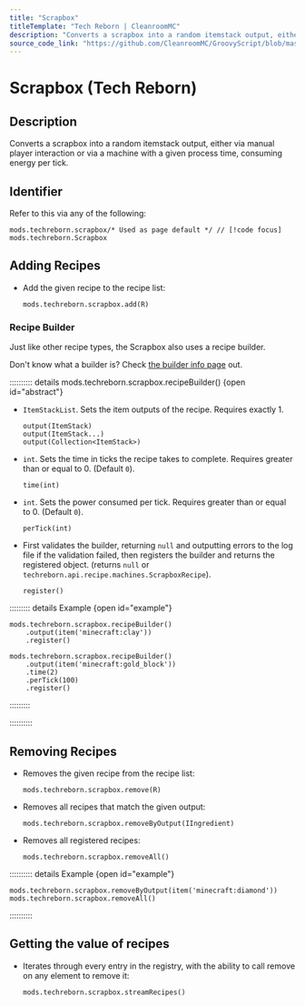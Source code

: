 ```yaml
---
title: "Scrapbox"
titleTemplate: "Tech Reborn | CleanroomMC"
description: "Converts a scrapbox into a random itemstack output, either via manual player interaction or via a machine with a given process time, consuming energy per tick."
source_code_link: "https://github.com/CleanroomMC/GroovyScript/blob/master/src/main/java/com/cleanroommc/groovyscript/compat/mods/techreborn/Scrapbox.java"
---
```


# Scrapbox (Tech Reborn)

## Description

Converts a scrapbox into a random itemstack output, either via manual player interaction or via a machine with a given process time, consuming energy per tick.

## Identifier

Refer to this via any of the following:

```groovy:no-line-numbers {1}
mods.techreborn.scrapbox/* Used as page default */ // [!code focus]
mods.techreborn.Scrapbox
```


## Adding Recipes

- Add the given recipe to the recipe list:

    ```groovy:no-line-numbers
    mods.techreborn.scrapbox.add(R)
    ```


### Recipe Builder

Just like other recipe types, the Scrapbox also uses a recipe builder.

Don't know what a builder is? Check [the builder info page](../../getting_started/builder.md) out.

:::::::::: details mods.techreborn.scrapbox.recipeBuilder() {open id="abstract"}
- `ItemStackList`. Sets the item outputs of the recipe. Requires exactly 1.

    ```groovy:no-line-numbers
    output(ItemStack)
    output(ItemStack...)
    output(Collection<ItemStack>)
    ```

- `int`. Sets the time in ticks the recipe takes to complete. Requires greater than or equal to 0. (Default `0`).

    ```groovy:no-line-numbers
    time(int)
    ```

- `int`. Sets the power consumed per tick. Requires greater than or equal to 0. (Default `0`).

    ```groovy:no-line-numbers
    perTick(int)
    ```

- First validates the builder, returning `null` and outputting errors to the log file if the validation failed, then registers the builder and returns the registered object. (returns `null` or `techreborn.api.recipe.machines.ScrapboxRecipe`).

    ```groovy:no-line-numbers
    register()
    ```

::::::::: details Example {open id="example"}
```groovy:no-line-numbers
mods.techreborn.scrapbox.recipeBuilder()
    .output(item('minecraft:clay'))
    .register()

mods.techreborn.scrapbox.recipeBuilder()
    .output(item('minecraft:gold_block'))
    .time(2)
    .perTick(100)
    .register()
```

:::::::::

::::::::::

## Removing Recipes

- Removes the given recipe from the recipe list:

    ```groovy:no-line-numbers
    mods.techreborn.scrapbox.remove(R)
    ```

- Removes all recipes that match the given output:

    ```groovy:no-line-numbers
    mods.techreborn.scrapbox.removeByOutput(IIngredient)
    ```

- Removes all registered recipes:

    ```groovy:no-line-numbers
    mods.techreborn.scrapbox.removeAll()
    ```

:::::::::: details Example {open id="example"}
```groovy:no-line-numbers
mods.techreborn.scrapbox.removeByOutput(item('minecraft:diamond'))
mods.techreborn.scrapbox.removeAll()
```

::::::::::

## Getting the value of recipes

- Iterates through every entry in the registry, with the ability to call remove on any element to remove it:

    ```groovy:no-line-numbers
    mods.techreborn.scrapbox.streamRecipes()
    ```
